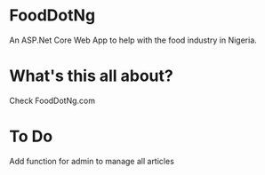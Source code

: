 # FoodDotNg
An ASP.Net Core Web App to help with the food industry in Nigeria.

# What's this all about?
Check FoodDotNg.com

# To Do
Add function for admin to manage all articles
